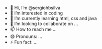 - 👋 Hi, I’m @sergiohbsilva
- 👀 I’m interested in coding
- 🌱 I’m currently learning html, css and java
- 💞️ I’m looking to collaborate on ...
- 📫 How to reach me ...
- 😄 Pronouns: ...
- ⚡ Fun fact: ...

<!---
sergiohbsilva/sergiohbsilva is a ✨ special ✨ repository because its `README.md` (this file) appears on your GitHub profile.
You can click the Preview link to take a look at your changes.
--->
